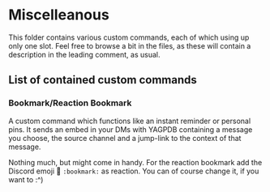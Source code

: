 # Miscelleanous
This folder contains various custom commands, each of which using up only one slot.
Feel free to browse a bit in the files, as these will contain a description in the leading comment, as usual.

## List of contained custom commands
### Bookmark/Reaction Bookmark
A custom command which functions like an instant reminder or personal pins. It sends an embed in your DMs with YAGPDB containing a message you choose, the source channel and a jump-link to the context of that message.

Nothing much, but might come in handy. For the reaction bookmark add the Discord emoji 🔖 `:bookmark:` as reaction. You can of course change it, if you want to :^)
